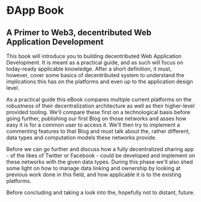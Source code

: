 # ĐApp Book 

## A Primer to Web3, decentributed Web Application Development

This book will introduce you to building decentributed Web Application Development. It is meant as a practical guide, and as such will focus on today-ready applicable knowledge. After a short definition, it must, however, cover some basics of decentributed system to understand the implications this has on the platforms and even up to the application design level.

As a practical guide this eBook compares multiple current platforms on the robustness of their decentralization architecture as well as their higher-level provided tooling. We'll compare these first on a technological basis before going further, publishing our first Blog on those networks and asses how easy it is for a common user to access it. We'll then try to implement a commenting features to that Blog and must talk about the, rather different, data types and computation models these networks provide.

Before we can go further and discuss how a fully decentralized sharing app - of the likes of Twitter or Facebook - could be developed and implement on these networks with the given data types. During this phase we'll also shed some light on how to manage data linking and ownership by looking at previous work done in this field, and how applicable it is to the existing platforms.

Before concluding and taking a look into the, hopefully not to distant, future.